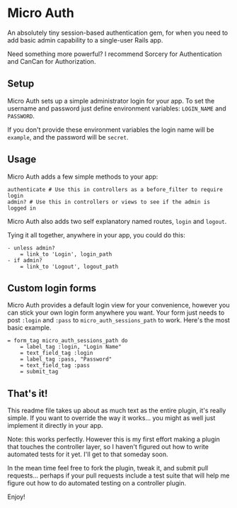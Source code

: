 # Micro Auth

An absolutely tiny session-based authentication gem, for when you need to add basic admin capability to a single-user Rails app.

Need something more powerful? I recommend Sorcery for Authentication and CanCan for Authorization.

## Setup

Micro Auth sets up a simple administrator login for your app. To set the username
and password just define environment variables: `LOGIN_NAME` and `PASSWORD`.

If you don't provide these environment variables the login name will be `example`, and the password will be `secret`.

## Usage

Micro Auth adds a few simple methods to your app:

    authenticate # Use this in controllers as a before_filter to require login
    admin? # Use this in controllers or views to see if the admin is logged in

Micro Auth also adds two self explanatory named routes, `login` and `logout`.

Tying it all together, anywhere in your app, you could do this:

    - unless admin?
    	= link_to 'Login', login_path
    - if admin?
    	= link_to 'Logout', logout_path

## Custom login forms

Micro Auth provides a default login view for your convenience, however you can stick your own login form anywhere you want. Your form just needs to post `:login` and `:pass` to `micro_auth_sessions_path` to work. Here's the most basic example.

	= form_tag micro_auth_sessions_path do
		= label_tag :login, "Login Name"
		= text_field_tag :login
		= label_tag :pass, "Password"
		= text_field_tag :pass
		= submit_tag

## That's it!

This readme file takes up about as much text as the entire plugin, it's really simple. If you want to override the way it works... you might as well just implement it directly in your app.

Note: this works perfectly. However this is my first effort making a plugin that touches the controller layer, so I haven't figured out how to write automated tests for it yet. I'll get to that someday soon.

In the mean time feel free to fork the plugin, tweak it, and submit pull requests... perhaps if your pull requests include a test suite that will help me figure out how to do automated testing on a controller plugin.

Enjoy!